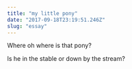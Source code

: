 ```yaml
---
title: "my little pony"
date: "2017-09-18T23:19:51.246Z"
slug: "essay"
---
```


<p>Where oh where is that pony?</p>
<!-- endexcerpt -->
<p>Is he in the stable or down by the stream?</p>
